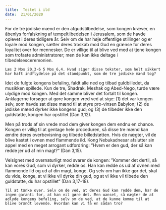 ```yaml
---
title:  Testet i ild
date:  21/01/2020
---
```


For de tre jødiske mænd er den afgudstilbedelse, som kongen kræver, en åbenlys forfalskning af tempeltilbedelsen i Jerusalem, som de havde oplevet i deres tidligere år. Selv om de har høje offentlige stillinger og er loyale mod kongen, sætter deres troskab mod Gud en grænse for deres loyalitet over for mennesker. De er villige til at blive ved med at tjene kongen som trofaste administratorer; men de kan ikke deltage i tilbedelsesceremonien.

`Læs 2 Mos 20,3-6 5 Mos 6,4. Hvad siger disse tekster, som helt sikkert har haft indflydelse på det standpunkt, som de tre jødiske mænd tog?`

Idet de fulgte kongens befaling, faldt alle ned og tilbad guldbilledet, da musikken spillede. Kun de tre, Shadrak, Meshak og Abed-Nego, turde være ulydige mod kongen. Med det samme bliver det fortalt til kongen. Anklagerne forsøger at gøre kongen vred ved at sige: (1) det var kongen selv, som havde sat disse mænd til at styre pro-vinsen Babylon; (2) de jødiske mænd dyrker ikke kongens gud; og (3) de tilbeder ikke den guldstøtte, kongen har opstillet (Dan 3,12).

Men på trods af sin vrede mod dem giver kongen dem endnu en chance. Kongen er villig til at gentage hele proceduren, så disse tre mænd kan ændre deres overbevisning og tilbede billedstøtten. Hvis de nægter, vil de blive kastet i ovnen med flammende ild. Kong Nebukadnesar afslutter sin appel med en meget arrogant udfordring: ”Hvem er den gud, der så kan redde jer ud af min magt?“ (Dan 3,15).

Velsignet med overnaturligt mod svarer de kongen: ”Kommer det dertil, så kan vores Gud, som vi dyrker, redde os. Han kan redde os ud af ovnen med flammende ild og ud af din magt, konge. Og selv om han ikke gør det, skal du vide, konge, at vi ikke vil dyrke din gud, og at vi ikke vil tilbede den guldstøtte, du har opstillet“ (Dan 3,17-18).

`Til at tænke over. Selv om de ved, at deres Gud kan redde dem, har de ingen garanti for, at han vil gøre det. Men uanset, så nægter de at adlyde kongens befaling, selv om de ved, at de kunne komme til at blive brændt levende. Hvordan kan vi få en sådan tro?`